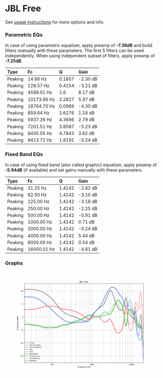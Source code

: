 # JBL Free
See [usage instructions](https://github.com/jaakkopasanen/AutoEq#usage) for more options and info.

### Parametric EQs
In case of using parametric equalizer, apply preamp of **-7.38dB** and build filters manually
with these parameters. The first 5 filters can be used independently.
When using independent subset of filters, apply preamp of **-7.25dB**.

| Type    | Fc          |      Q | Gain     |
|:--------|:------------|:-------|:---------|
| Peaking | 14.68 Hz    | 0.1657 | -2.30 dB |
| Peaking | 128.57 Hz   | 0.4154 | -3.21 dB |
| Peaking | 4589.01 Hz  | 1.6    | 8.17 dB  |
| Peaking | 10173.96 Hz | 2.2827 | 5.97 dB  |
| Peaking | 18764.70 Hz | 0.0989 | -4.30 dB |
| Peaking | 859.64 Hz   | 2.6276 | 1.24 dB  |
| Peaking | 5937.26 Hz  | 4.3696 | 2.79 dB  |
| Peaking | 7201.51 Hz  | 3.8587 | -5.23 dB |
| Peaking | 8445.55 Hz  | 4.7843 | 3.62 dB  |
| Peaking | 9413.72 Hz  | 1.8191 | -0.24 dB |

### Fixed Band EQs
In case of using fixed band (also called graphic) equalizer, apply preamp of **-5.94dB**
(if available) and set gains manually with these parameters.

| Type    | Fc          |      Q | Gain     |
|:--------|:------------|:-------|:---------|
| Peaking | 31.25 Hz    | 1.4142 | -2.82 dB |
| Peaking | 62.50 Hz    | 1.4142 | -3.10 dB |
| Peaking | 125.00 Hz   | 1.4142 | -3.18 dB |
| Peaking | 250.00 Hz   | 1.4142 | -2.25 dB |
| Peaking | 500.00 Hz   | 1.4142 | -0.91 dB |
| Peaking | 1000.00 Hz  | 1.4142 | 0.71 dB  |
| Peaking | 2000.00 Hz  | 1.4142 | -0.24 dB |
| Peaking | 4000.00 Hz  | 1.4142 | 5.44 dB  |
| Peaking | 8000.00 Hz  | 1.4142 | 0.54 dB  |
| Peaking | 16000.01 Hz | 1.4142 | -4.81 dB |

### Graphs
![](./JBL%20Free.png)